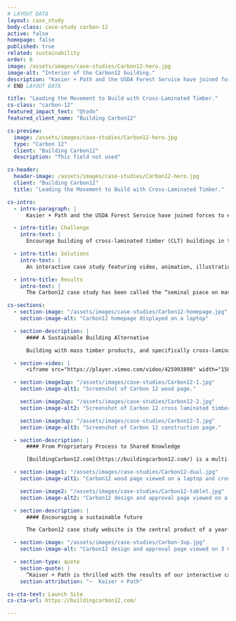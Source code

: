 ```yaml
---
# LAYOUT DATA
layout: case_study
body-class: case-study carbon-12
active: false
homepage: false
published: true
related: sustainability
order: 6
image: /assets/images/case-studies/Carbon12-hero.jpg
image-alt: "Interior of the Carbon12 building."
description: "Kasier + Path and the USDA Forest Service have joined forces to encourage US builders to use CLT in commercial building. Kaiser + Path is the design/build team behind Carbon12, the tallest CLT building in the United States, and their dedicated team of architects, designers, and project managers made this project possible in spite of daunting odds."
# END LAYOUT DATA

title: "Leading the Movement to Build with Cross-Laminated Timber."
cs-class: "carbon-12"
featured_impact_text: "@todo"
featured_client_name: "Building Carbon12"

cs-preview:
  image: /assets/images/case-studies/Carbon12-hero.jpg
  type: "Carbon 12"
  client: "Building Carbon12"
  description: "This field not used"

cs-header:
  header-image: /assets/images/case-studies/Carbon12-hero.jpg
  client: "Building Carbon12"
  title: "Leading the Movement to Build with Cross-Laminated Timber."

cs-intro:
  - intro-paragraph: |
      Kasier + Path and the USDA Forest Service have joined forces to encourage US builders to use CLT in commercial building. Kaiser + Path is the design/build team behind Carbon12, the tallest CLT building in the United States, and their dedicated team of architects, designers, and project managers made this project possible in spite of daunting odds.

  - intro-title: Challenge
    intro-text: |
      Encourage building of cross-laminated timber (CLT) buildings in the United States.

  - intro-title: Solutions
    intro-text: |
      An interactive case study featuring video, animation, illustration, and deep packets of information for builders.

  - intro-title: Results
    intro-text: |
      The Carbon12 case study has been called the “seminal piece on mass timber building” and is the centerpiece of a year-long influence campaign at conferences and webinars. It was also presented to dozens of homebuilders and architects during The Mass Timber Conference, and was nominated for a Webby in 2020.

cs-sections:
  - section-image: "/assets/images/case-studies/Carbon12-homepage.jpg"
    section-image-alt: "Carbon12 homepage displayed on a laptop"

  - section-description: |
      #### A Sustainable Building Alternative

      Building with mass timber products, and specifically cross-laminated timber (CLT), could play a major role in reducing carbon emissions from construction in the United States, yet we are well behind many European countries in our knowledge, policy, and planning. In partnership with the design/build firm responsible for the tallest CLT building in the US, ThinkShout developed an interactive website to "open source" the process in a way that other builders could easily adopt, and which will help build a groundswell of support from residential and financial audiences as well.

  - section-video: |
      <iframe src="https://player.vimeo.com/video/425993898" width="1500" height="855" frameborder="0" allow="autoplay; fullscreen" allowfullscreen></iframe>

  - section-image1up: "/assets/images/case-studies/Carbon12-1.jpg"
    section-image-alt1: "Screenshot of Carbon 12 wood page."

    section-image2up: "/assets/images/case-studies/Carbon12-2.jpg"
    section-image-alt2: "Screenshot of Carbon 12 cross laminated timber page."

    section-image3up: "/assets/images/case-studies/Carbon12-3.jpg"
    section-image-alt3: "Screenshot of Carbon 12 construction page."

  - section-description: |
      #### From Proprietary Process to Shared Knowledge

      [BuildingCarbon12.com](https://buildingcarbon12.com/) is a multi-chapter interactive story that unfolds around video, animations, pockets of deep information, and an arc that carries visitors from a basic understanding of mass timber products to a bold vision for the future of our cities. By sharing every proprietary detail of their process, our partners at Kaiser + Path have put shared knowledge above business advantage. In fact, their goal is not to corner the market on CLT, but rather to show how feasible — and indeed, necessary — it is to build with sustainable wood products instead of concrete and steel.

  - section-image1: "/assets/images/case-studies/Carbon12-dual.jpg"
    section-image-alt1: "Carbon12 wood page viewed on a laptop and cross laminated timber page viewed on mobile."

    section-image2: "/assets/images/case-studies/Carbon12-tablet.jpg"
    section-image-alt2: "Carbon12 design and approval page viewed on a tablet."

  - section-description: |
      #### Encouraging a sustainable future

      The Carbon12 case study website is the central product of a year-long public relations push to encourage building with mass timber. The USDA Forest Service and Kaiser + Path are working closely to spark development in 2020 and beyond, including the development of two webinars during the annual Mass Timber Conference in Portland, Oregon. The site immediately won the praise of industry leaders, one of whom called it "the seminal piece on mass timber building" when it launched in January. Over the coming months, the site will be leveraged to secure investment in future CLT projects and by architectural firms across the US as they undertake their first mass timber projects.

  - section-image: "/assets/images/case-studies/Carbon-3up.jpg"
    section-image-alt: "Carbon12 design and approval page viewed on 3 mobile devices."

  - section-type: quote
    section-quote: |
      “Kaiser + Path is thrilled with the results of our interactive case study. Building Carbon12 has increased awareness and conversation about building with CLT, and our staff is able to refer people across industries to it to get the information they are seeking. It also meets the goals of our partner, USDA Forest Service, who generously funded the project and shares our passion for using wood sustainably.”
    section-attribution: "~  Kaiser + Path"

cs-cta-text: Launch Site
cs-cta-url: https://buildingcarbon12.com/

---
```

